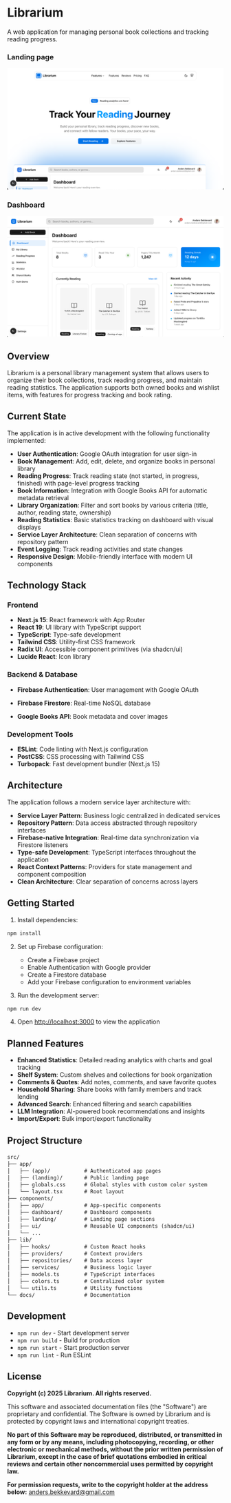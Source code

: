 # Librarium

A web application for managing personal book collections and tracking reading progress.

### Landing page

![Landing Page](docs/images/landing-page.png "Landing Page")

### Dashboard

![Dashboard](docs/images/dashboard.png "Dashboard")

## Overview

Librarium is a personal library management system that allows users to organize their book collections, track reading progress, and maintain reading statistics. The application supports both owned books and wishlist items, with features for progress tracking and book rating.

## Current State

The application is in active development with the following functionality implemented:

- **User Authentication**: Google OAuth integration for user sign-in
- **Book Management**: Add, edit, delete, and organize books in personal library
- **Reading Progress**: Track reading state (not started, in progress, finished) with page-level progress tracking
- **Book Information**: Integration with Google Books API for automatic metadata retrieval
- **Library Organization**: Filter and sort books by various criteria (title, author, reading state, ownership)
- **Reading Statistics**: Basic statistics tracking on dashboard with visual displays
- **Service Layer Architecture**: Clean separation of concerns with repository pattern
- **Event Logging**: Track reading activities and state changes
- **Responsive Design**: Mobile-friendly interface with modern UI components

## Technology Stack

### Frontend

- **Next.js 15**: React framework with App Router
- **React 19**: UI library with TypeScript support
- **TypeScript**: Type-safe development
- **Tailwind CSS**: Utility-first CSS framework
- **Radix UI**: Accessible component primitives (via shadcn/ui)
- **Lucide React**: Icon library

### Backend & Database

- **Firebase Authentication**: User management with Google OAuth
- **Firebase Firestore**: Real-time NoSQL database

- **Google Books API**: Book metadata and cover images

### Development Tools

- **ESLint**: Code linting with Next.js configuration
- **PostCSS**: CSS processing with Tailwind CSS
- **Turbopack**: Fast development bundler (Next.js 15)

## Architecture

The application follows a modern service layer architecture with:

- **Service Layer Pattern**: Business logic centralized in dedicated services
- **Repository Pattern**: Data access abstracted through repository interfaces  
- **Firebase-native Integration**: Real-time data synchronization via Firestore listeners
- **Type-safe Development**: TypeScript interfaces throughout the application
- **React Context Patterns**: Providers for state management and component composition
- **Clean Architecture**: Clear separation of concerns across layers

## Getting Started

1. Install dependencies:

```bash
npm install
```

2. Set up Firebase configuration:
   - Create a Firebase project
   - Enable Authentication with Google provider
   - Create a Firestore database
   - Add your Firebase configuration to environment variables

3. Run the development server:

```bash
npm run dev
```

4. Open [http://localhost:3000](http://localhost:3000) to view the application

## Planned Features

- **Enhanced Statistics**: Detailed reading analytics with charts and goal tracking
- **Shelf System**: Custom shelves and collections for book organization
- **Comments & Quotes**: Add notes, comments, and save favorite quotes
- **Household Sharing**: Share books with family members and track lending
- **Advanced Search**: Enhanced filtering and search capabilities
- **LLM Integration**: AI-powered book recommendations and insights
- **Import/Export**: Bulk import/export functionality

## Project Structure

```
src/
├── app/
│   ├── (app)/           # Authenticated app pages
│   ├── (landing)/       # Public landing page
│   ├── globals.css      # Global styles with custom color system
│   └── layout.tsx       # Root layout
├── components/
│   ├── app/             # App-specific components
│   ├── dashboard/       # Dashboard components
│   ├── landing/         # Landing page sections
│   ├── ui/              # Reusable UI components (shadcn/ui)
│   └── ...
├── lib/
│   ├── hooks/           # Custom React hooks
│   ├── providers/       # Context providers
│   ├── repositories/    # Data access layer
│   ├── services/        # Business logic layer
│   ├── models.ts        # TypeScript interfaces
│   ├── colors.ts        # Centralized color system
│   └── utils.ts         # Utility functions
└── docs/                # Documentation
```

## Development

- `npm run dev` - Start development server
- `npm run build` - Build for production
- `npm run start` - Start production server
- `npm run lint` - Run ESLint

## License

**Copyright (c) 2025 Librarium. All rights reserved.**

This software and associated documentation files (the "Software") are proprietary and confidential. The Software is owned by Librarium and is protected by copyright laws and international copyright treaties.

**No part of this Software may be reproduced, distributed, or transmitted in any form or by any means, including photocopying, recording, or other electronic or mechanical methods, without the prior written permission of Librarium, except in the case of brief quotations embodied in critical reviews and certain other noncommercial uses permitted by copyright law.**

**For permission requests, write to the copyright holder at the address below:**
anders.bekkevard@gmail.com
